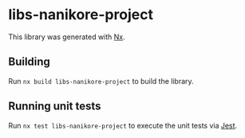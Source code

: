 # libs-nanikore-project

This library was generated with [Nx](https://nx.dev).

## Building

Run `nx build libs-nanikore-project` to build the library.

## Running unit tests

Run `nx test libs-nanikore-project` to execute the unit tests via [Jest](https://jestjs.io).
